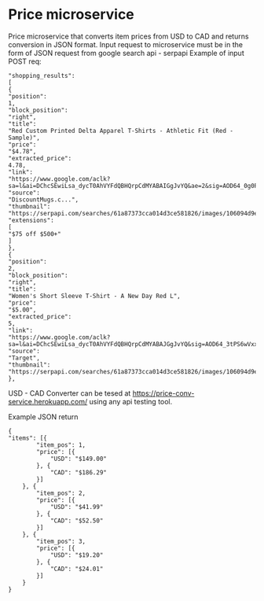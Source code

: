 # Price microservice
Price microservice that converts item prices from USD to CAD and returns conversion in JSON format. 
Input request to microservice must be in the form of JSON request from google search api - serpapi
Example of input POST req:
```
"shopping_results":
[
{
"position":
1,
"block_position":
"right",
"title":
"Red Custom Printed Delta Apparel T-Shirts - Athletic Fit (Red - Sample)",
"price":
"$4.78",
"extracted_price":
4.78,
"link":
"https://www.google.com/aclk?sa=l&ai=DChcSEwiLsa_dycT0AhVYFdQBHQrpCdMYABAIGgJvYQ&ae=2&sig=AOD64_0g0PgSdrM40TlArTAwGYpU45WDIQ&ctype=5&q=&ved=2ahUKEwjdoqPdycT0AhX8l2oFHfkIC8YQ5bgDegQIAhBW&adurl=",
"source":
"DiscountMugs.c...",
"thumbnail":
"https://serpapi.com/searches/61a87373cca014d3ce581826/images/106094d9e87e0d84957861c2613c9bd1ecaeba93732e225ee9ec6d82c61ae597.png",
"extensions":
[
"$75 off $500+"
]
},
{
"position":
2,
"block_position":
"right",
"title":
"Women's Short Sleeve T-Shirt - A New Day Red L",
"price":
"$5.00",
"extracted_price":
5,
"link":
"https://www.google.com/aclk?sa=l&ai=DChcSEwiLsa_dycT0AhVYFdQBHQrpCdMYABAJGgJvYQ&sig=AOD64_3tPS6wVxxJz_aCxctecfRNsRdDYQ&ctype=46&q=&ved=2ahUKEwjdoqPdycT0AhX8l2oFHfkIC8YQ5bgDegQIAhBv&adurl=",
"source":
"Target",
"thumbnail":
"https://serpapi.com/searches/61a87373cca014d3ce581826/images/106094d9e87e0d84957861c2613c9bd196f7afbccbeae9c4ff0f9d70bd68a80f.png"
},
```
USD - CAD Converter can be tesed at https://price-conv-service.herokuapp.com/ using any api testing tool.

Example JSON return
```
{
"items": [{
        "item_pos": 1,
        "price": [{
            "USD": "$149.00"
        }, {
            "CAD": "$186.29"
        }]
    }, {
        "item_pos": 2,
        "price": [{
            "USD": "$41.99"
        }, {
            "CAD": "$52.50"
        }]
    }, {
        "item_pos": 3,
        "price": [{
            "USD": "$19.20"
        }, {
            "CAD": "$24.01"
        }]
    }
}
```
